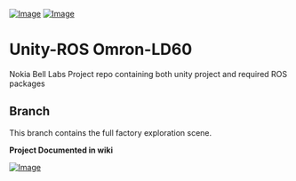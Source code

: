 [![Image](https://img.shields.io/badge/ROS-Noetic-purple.svg)](https://github.com/arthurgomes4)
[![Image](https://img.shields.io/badge/Unity_Editor-2021.3.36-orange.svg)](https://github.com/arthurgomes4)

# Unity-ROS Omron-LD60
Nokia Bell Labs Project repo containing both unity project and required ROS packages

## Branch
This branch contains the full factory exploration scene.

**Project Documented in wiki**


[![Image](https://img.shields.io/badge/Developer-arthurgomes4-blue.svg)](https://github.com/arthurgomes4)
